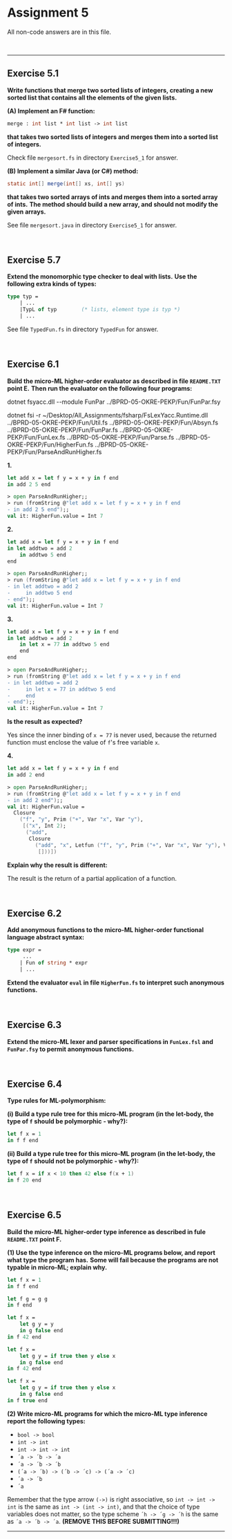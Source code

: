 # Assignment 5

All non-code answers are in this file.

</br>

---

## Exercise 5.1

**Write functions that merge two sorted lists of integers, creating a new sorted list that contains all the elements of the given lists.**

**(A) Implement an F# function:**

```fsharp
merge : int list * int list -> int list
```

**that takes two sorted lists of integers and merges them into a sorted list of integers.**

Check file `mergesort.fs` in directory `Exercise5_1` for answer.

**(B) Implement a similar Java (or C#) method:**

```java
static int[] merge(int[] xs, int[] ys)
```

**that takes two sorted arrays of ints and merges them into a sorted array of ints.**
**The method should build a new array, and should not modify the given arrays.**

See file `mergesort.java` in directory `Exercise5_1` for answer.

</br>

## Exercise 5.7

**Extend the monomorphic type checker to deal with lists.**
**Use the following extra kinds of types:**

```fsharp
type typ =
    | ...
    |TypL of typ        (* lists, element type is typ *)
    | ...
```

See file `TypedFun.fs` in directory `TypedFun` for answer.

</br>

## Exercise 6.1

**Build the micro-ML higher-order evaluator as described in file `README.TXT` point E.**
**Then run the evaluator on the following four programs:**

dotnet fsyacc.dll --module FunPar ../BPRD-05-OKRE-PEKP/Fun/FunPar.fsy

dotnet fsi -r ~/Desktop/All_Assignments/fsharp/FsLexYacc.Runtime.dll ../BPRD-05-OKRE-PEKP/Fun/Util.fs ../BPRD-05-OKRE-PEKP/Fun/Absyn.fs ../BPRD-05-OKRE-PEKP/Fun/FunPar.fs ../BPRD-05-OKRE-PEKP/Fun/FunLex.fs ../BPRD-05-OKRE-PEKP/Fun/Parse.fs ../BPRD-05-OKRE-PEKP/Fun/HigherFun.fs ../BPRD-05-OKRE-PEKP/Fun/ParseAndRunHigher.fs

**1.**

```fsharp
let add x = let f y = x + y in f end
in add 2 5 end
```

```fsharp
> open ParseAndRunHigher;;
> run (fromString @"let add x = let f y = x + y in f end
- in add 2 5 end");;
val it: HigherFun.value = Int 7
```

**2.**

```fsharp
let add x = let f y = x + y in f end
in let addtwo = add 2
    in addtwo 5 end
end
```

```fsharp
> open ParseAndRunHigher;;
> run (fromString @"let add x = let f y = x + y in f end
- in let addtwo = add 2
-     in addtwo 5 end
- end");;
val it: HigherFun.value = Int 7
```

**3.**

```fsharp
let add x = let f y = x + y in f end
in let addtwo = add 2
    in let x = 77 in addtwo 5 end
    end
end
```

```fsharp
> open ParseAndRunHigher;;
> run (fromString @"let add x = let f y = x + y in f end
- in let addtwo = add 2
-     in let x = 77 in addtwo 5 end
-     end
- end");;
val it: HigherFun.value = Int 7
```

**Is the result as expected?**

Yes since the inner binding of `x = 77` is never used, because the returned function must enclose the value of `f`'s free variable `x`.

**4.**

```fsharp
let add x = let f y = x + y in f end
in add 2 end
```

```fsharp
> open ParseAndRunHigher;;
> run (fromString @"let add x = let f y = x + y in f end
- in add 2 end");;
val it: HigherFun.value =
  Closure
    ("f", "y", Prim ("+", Var "x", Var "y"),
     [("x", Int 2);
      ("add",
       Closure
         ("add", "x", Letfun ("f", "y", Prim ("+", Var "x", Var "y"), Var "f"),
          []))])
```

**Explain why the result is different:**

The result is the return of a partial application of a function.

</br>

## Exercise 6.2

**Add anonymous functions to the micro-ML higher-order functional language abstract syntax:**

```fsharp
type expr =
     ...
    | Fun of string * expr
    | ...
```

**Extend the evaluator `eval` in file `HigherFun.fs` to interpret such anonymous functions.**

</br>

## Exercise 6.3

**Extend the micro-ML lexer and parser specifications in `FunLex.fsl` and `FunPar.fsy` to permit anonymous functions.**

</br>

## Exercise 6.4

**Type rules for ML-polymorphism:**

**(i) Build a type rule tree for this micro-ML program (in the let-body, the type of `f` should be polymorphic - why?):**

```fsharp
let f x = 1
in f f end
```

**(ii) Build a type rule tree for this micro-ML program (in the let-body, the type of `f` should not be polymorphic - why?):**

```fsharp
let f x = if x < 10 then 42 else f(x + 1)
in f 20 end
```

</br>

## Exercise 6.5

**Build the micro-ML higher-order type inference as described in fule `README.TXT` point F.**

**(1) Use the type inference on the micro-ML programs below, and report what type the program has.**
    **Some will fail because the programs are not typable in micro-ML; explain why.**

```fsharp
let f x = 1
in f f end
```

```fsharp
let f g = g g
in f end
```

```fsharp
let f x =
    let g y = y
    in g false end
in f 42 end
```

```fsharp
let f x = 
    let g y = if true then y else x
    in g false end
in f 42 end
```

```fsharp
let f x =
    let g y = if true then y else x
    in g false end
in f true end
```

**(2) Write micro-ML programs for which the micro-ML type inference report the following types:**

- `bool -> bool`
- `int -> int`
- `int -> int -> int`
- `´a -> ´b -> ´a`
- `´a -> ´b -> ´b`
- `(´a -> ´b) -> (´b -> ´c) -> (´a -> ´c)`
- `´a -> ´b`
- `´a`

Remember that the type arrow `(->)` is right associative, so `int -> int -> int` is the same as `int -> (int -> int)`, and that the choice of type variables does not matter, so the type scheme `´h -> ´g -> ´h` is the same as `´a -> ´b -> ´a`. **(REMOVE THIS BEFORE SUBMITTING!!!)**

</b>

---
